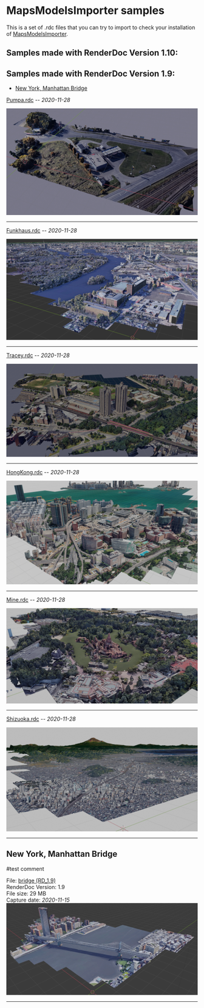 MapsModelsImporter samples
==========================

This is a set of .rdc files that you can try to import to check your installation of [MapsModelsImporter](https://github.com/eliemichel/MapsModelsImporter).

## Samples made with RenderDoc Version 1.10:

## Samples made with RenderDoc Version 1.9:
- [New York, Manhattan Bridge](#new-york-manhattan-bridge)

[Pumpa.rdc](samples/Pumpa.rdc) -- *2020-11-28*

![Pumpa.rdc importer in Blender](samples/Pumpa.png)

 ***

[Funkhaus.rdc](samples/Funkhaus.rdc) -- *2020-11-28*

![Funkhaus.rdc importer in Blender](samples/Funkhaus.png)

 ***

[Tracey.rdc](samples/Tracey.rdc) -- *2020-11-28*

![Tracey.rdc importer in Blender](samples/Tracey.png)

 ***

[HongKong.rdc](samples/HongKong.rdc) -- *2020-11-28*

![HongKong.rdc importer in Blender](samples/HongKong.png)

 ***

[Mine.rdc](samples/Mine.rdc) -- *2020-11-28*

![Mine.rdc importer in Blender](samples/Mine.png)

 ***

[Shizuoka.rdc](samples/Shizuoka.rdc) -- *2020-11-28*

![Shizuoka.rdc importer in Blender](samples/Shizuoka.png)

 ***

## New York, Manhattan Bridge
#test comment
<!-- make sure to have two whitespaces at the end of each line to make a new line on GitHub -->
File: [bridge (RD_1.9)](samples/bridge-RD_1.9.rdc)  
RenderDoc Version: 1.9  
File size: 29 MB  
Capture date: *2020-11-15*  
![bridge-RD_1.9.rdc import in Blender](samples/bridge-RD_1.9.png)

 ***

